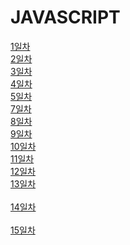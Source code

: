 # JAVASCRIPT

[1일차](https://github.com/JihyeHwang09/TIL/blob/master/javascript/1일차/README.md)<br>
[2일차](https://github.com/JihyeHwang09/TIL/blob/master/javascript/2일차/README.md)<br>
[3일차](https://github.com/JihyeHwang09/TIL/blob/master/javascript/3일차/README.md)<br>
[4일차](https://github.com/JihyeHwang09/TIL/blob/master/javascript/4일차/README.md)<br>
[5일차](https://github.com/JihyeHwang09/TIL/blob/master/javascript/5일차/README.md)<br>
[7일차](https://github.com/JihyeHwang09/TIL/blob/master/javascript/7일차/README.md)<br>
[8일차](https://github.com/JihyeHwang09/TIL/blob/master/javascript/8일차/README.md)<br>
[9일차](https://github.com/JihyeHwang09/TIL/blob/master/javascript/9일차/README.md)<br>
[10일차](https://github.com/JihyeHwang09/TIL/blob/master/javascript/10일차/README.md)<br>
[11일차](https://github.com/JihyeHwang09/TIL/blob/master/javascript/11일차/README.md)<br>
[12일차](https://github.com/JihyeHwang09/TIL/blob/master/javascript/12일차/README.md)<br> 
[13일차](https://github.com/JihyeHwang09/TIL/blob/master/javascript/13일차/README.md)<br>  
[14일차](https://github.com/JihyeHwang09/TIL/blob/master/javascript/14일차/README.md)<br>  
[15일차](https://github.com/JihyeHwang09/TIL/blob/master/javascript/15일차/README.md)  


